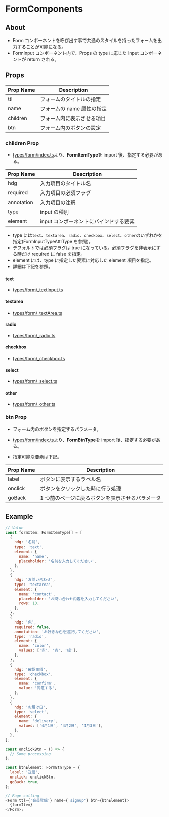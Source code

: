 # FormComponents

## About

- Form コンポーネントを呼び出す事で共通のスタイルを持ったフォームを出力することが可能になる。
- FormInput コンポーネント内で、Props の type に応じた Input コンポーネントが return される。

## Props

| Prop Name | Description                |
| --------- | -------------------------- |
| ttl       | フォームのタイトルの指定   |
| name      | フォームの name 属性の指定 |
| children  | フォーム内に表示させる項目 |
| btn       | フォーム内のボタンの設定   |

### children Prop

- [types/form/index.ts](../../types/form/index.ts)より、**FormItemType**を import 後、指定する必要がある。

| Prop Name  | Description                            |
| ---------- | -------------------------------------- |
| hdg        | 入力項目のタイトル名                   |
| required   | 入力項目の必須フラグ                   |
| annotation | 入力項目の注釈                         |
| type       | input の種別                           |
| element    | input コンポーネントにバインドする要素 |

- type には`text`、`textarea`、`radio`、`checkbox`、`select`、`other`のいずれかを指定(FormInputTypeAttrType を参照)。
- デフォルトでは必須フラグは true になっている。必須フラグを非表示にする時だけ required に false を指定。
- element には、type に指定した要素に対応した element 項目を指定。
- 詳細は下記を参照。

#### text

- [types/form/\_textInput.ts](../../types/form/_textInput.ts)

#### textarea

- [types/form/\_textArea.ts](../../types/form/_textArea.ts)

#### radio

- [types/form/\_radio.ts](../../types/form/_radio.ts)

#### checkbox

- [types/form/\_checkbox.ts](../../types/form/_checkbox.ts)

#### select

- [types/form/\_select.ts](../../types/form/_select.ts)

#### other

- [types/form/\_other.ts](../../types/form/_other.ts)

### btn Prop

- フォーム内のボタンを指定するパラメータ。
- [types/form/index.ts](../../types/form/index.ts)より、**FormBtnType**を import 後、指定する必要がある。

- 指定可能な要素は下記。

| Prop Name | Description                                      |
| --------- | ------------------------------------------------ |
| label     | ボタンに表示するラベル名                         |
| onclick   | ボタンをクリックした時に行う処理                 |
| goBack    | 1 つ前のページに戻るボタンを表示させるパラメータ |

## Example

```js
// Value
const formItem: FormItemType[] = [
  {
    hdg: '名前',
    type: 'text',
    element: {
      name: 'name',
      placeholder: '名前を入力してください',
    },
  },
  {
    hdg: 'お問い合わせ',
    type: 'textarea',
    element: {
      name: 'contact',
      placeholder: 'お問い合わせ内容を入力してください',
      rows: 10,
    },
  },
  {
    hdg: '色',
    required: false,
    annotation: 'お好きな色を選択してください',
    type: 'radio',
    element: {
      name: 'color',
      values: ['赤', '青', '緑'],
    },
  },
  {
    hdg: '確認事項',
    type: 'checkbox',
    element: {
      name: 'confirm',
      value: '同意する',
    },
  },
  {
    hdg: 'お届け日',
    type: 'select',
    element: {
      name: 'delivery',
      values: ['4月1日', '4月2日', '4月3日'],
    },
  },
];

const onclickBtn = () => {
  // Some processing
};

const btnElement: FormBtnType = {
  label: '送信',
  onclick: onclickBtn,
  goBack: true,
};

// Page calling
<Form ttl={'会員登録'} name={'signup'} btn={btnElement}>
  {formItem}
</Form>;
```
